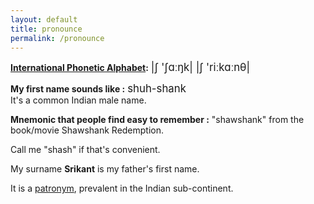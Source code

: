 ```yaml
---
layout: default
title: pronounce
permalink: /pronounce
---
```


**[International Phonetic Alphabet](https://en.wikipedia.org/wiki/International_Phonetic_Alphabet_chart_for_English_dialects):** <span style="font-size:1.2em;">|ʃ&nbsp;'ʃɑːŋk| |ʃ&nbsp;'riːkɑːnθ|</span>

**My first name sounds like :** <span style="font-size:1.2em;">shuh-shank</span>\
It's a common Indian male name.

**Mnemonic that people find easy to remember :** "shawshank" from the book/movie Shawshank Redemption.

Call me "shash" if that's convenient.

My surname **Srikant** is my father's first name.

It is a [patronym](https://en.wikipedia.org/wiki/Patronymic#India), prevalent in the Indian sub-continent.
